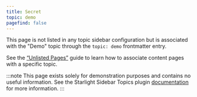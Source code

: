 ```yaml
---
title: Secret
topic: demo
pagefind: false
---
```


This page is not listed in any topic sidebar configuration but is associated with the "Demo" topic through the `topic: demo` frontmatter entry.

See the [“Unlisted Pages”](https://starlight-sidebar-topics.netlify.app/docs/guides/unlisted-pages/) guide to learn how to associate content pages with a specific topic.

:::note
This page exists solely for demonstration purposes and contains no useful information.
See the Starlight Sidebar Topics plugin [documentation](/docs/getting-started/) for more information.
:::
